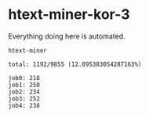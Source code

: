 # htext-miner-kor-3

Everything doing here is automated.

```
htext-miner

total: 1192/9855 (12.095383054287163%)

job0: 218
job1: 250
job2: 234
job3: 252
job4: 238
```